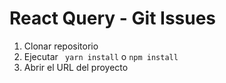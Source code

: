 # React Query - Git Issues


1. Clonar repositorio
2. Ejecutar ``` yarn install``` o ```npm install```
3. Abrir el URL del proyecto
